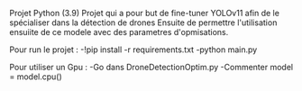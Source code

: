 Projet Python (3.9)
Projet qui a pour but de fine-tuner YOLOv11 afin de le spécialiser dans la détection de drones 
Ensuite de permettre l'utilisation ensuiite de ce modele avec des parametres d'opmisations.




Pour run le projet :
-!pip install -r requirements.txt
-python main.py

Pour utiliser un Gpu :
-Go dans DroneDetectionOptim.py 
-Commenter model = model.cpu()
